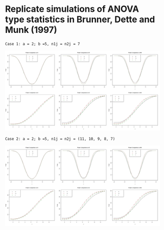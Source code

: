 # Replicate simulations of ANOVA type statistics in Brunner, Dette and Munk (1997)


<!---
```math
\begin{aligned}
H_0^F: CF = 0 \Longleftrightarrow H_0^F: MF = C'[CC']^{-1}CF = 0
\end{aligned}
```

```math
\begin{aligned}
Q_N(\tilde{C}) & = N \hat{p}' \tilde{C} \hat{p} \sim \chi^2_{\mathrm{rank}(C)}, \\
F_N(M) & = \frac{N}{\mathrm{tr}(D_M \hat{V}_N)} \hat{p}' M \hat{p} \sim F(\hat{f},\hat{f_0}).\\
\end{aligned}
```
<img src="https://github.com/TJUTD/ATS/blob/main/misc/Tab2Case1.jpeg" width="50%" height = "50%">

--->

`Case 1: a = 2; b =5, n1j = n2j = 7`

![Tab2Case1](./misc/Tab2Case1.jpeg)


`Case 2: a = 2; b =5, n1j = n2j = (11, 10, 9, 8, 7)`

![Tab2Case2](./misc/Tab2Case2.jpeg)
